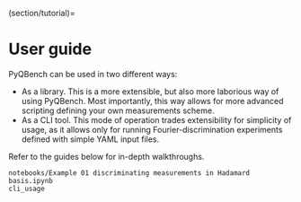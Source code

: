 (section/tutorial)=

# User guide

PyQBench can be used in two different ways:

- As a library. This is a more extensible, but also more laborious way of using PyQBench.
  Most importantly, this way allows for more advanced scripting defining your own measurements
  scheme.
- As a CLI tool. This mode of operation trades extensibility for simplicity of usage, as it
  allows only for running Fourier-discrimination experiments defined with simple YAML input files.

Refer to the guides below for in-depth walkthroughs.

```{toctree}
notebooks/Example 01 discriminating measurements in Hadamard basis.ipynb
cli_usage
```
